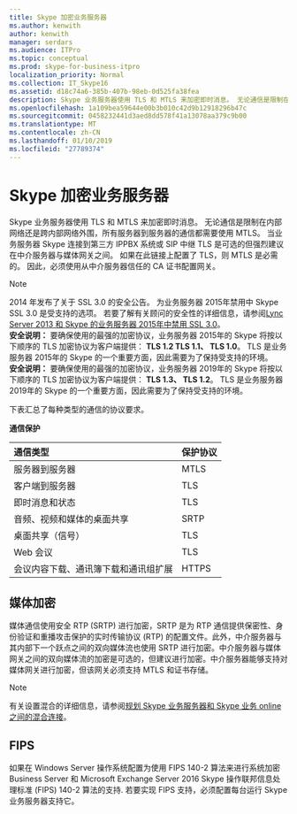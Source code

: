 ```yaml
---
title: Skype 加密业务服务器
ms.author: kenwith
author: kenwith
manager: serdars
ms.audience: ITPro
ms.topic: conceptual
ms.prod: skype-for-business-itpro
localization_priority: Normal
ms.collection: IT_Skype16
ms.assetid: d18c74a6-385b-407b-98eb-0d525fa38fea
description: Skype 业务服务器使用 TLS 和 MTLS 来加密即时消息。 无论通信是限制在内部网络还是跨内部网络外围，所有服务器到服务器的通信都需要使用 MTLS。 当业务服务器 Skype 连接到第三方 IPPBX 系统或 SIP 中继 TLS 是可选的但强烈建议在中介服务器与媒体网关之间。 如果在此链接上配置了 TLS，则 MTLS 是必需的。 因此，必须使用从中介服务器信任的 CA 证书配置网关。
ms.openlocfilehash: 1a109bea59644e00b3b010c42d9b12918296b47c
ms.sourcegitcommit: 0458232441d3aed8dd578f41a13078aa379c9b00
ms.translationtype: MT
ms.contentlocale: zh-CN
ms.lasthandoff: 01/10/2019
ms.locfileid: "27789374"
---
```

# <a name="encryption-for-skype-for-business-server"></a>Skype 加密业务服务器
 
Skype 业务服务器使用 TLS 和 MTLS 来加密即时消息。 无论通信是限制在内部网络还是跨内部网络外围，所有服务器到服务器的通信都需要使用 MTLS。 当业务服务器 Skype 连接到第三方 IPPBX 系统或 SIP 中继 TLS 是可选的但强烈建议在中介服务器与媒体网关之间。 如果在此链接上配置了 TLS，则 MTLS 是必需的。 因此，必须使用从中介服务器信任的 CA 证书配置网关。
  
> [!NOTE]
> 2014 年发布了关于 SSL 3.0 的安全公告。 为业务服务器 2015年禁用中 Skype SSL 3.0 是受支持的选项。 若要了解有关顾问的安全性的详细信息，请参阅[Lync Server 2013 和 Skype 的业务服务器 2015年中禁用 SSL 3.0](https://blogs.technet.microsoft.com/uclobby/2014/10/22/disabling-ssl-3-0-in-lync-server-2013/)。<br/>
**安全说明：** 要确保使用的最强的加密协议，业务服务器 2015年的 Skype 将按以下顺序的 TLS 加密协议为客户端提供： **TLS 1.2 TLS 1.1、 TLS 1.0**。 TLS 是业务服务器 2015年的 Skype 的一个重要方面，因此需要为了保持受支持的环境。<br/>
**安全说明：** 要确保使用的最强的加密协议，业务服务器 2019年的 Skype 将按以下顺序的 TLS 加密协议为客户端提供： **TLS 1.3、 TLS 1.2**。 TLS 是业务服务器 2019年的 Skype 的一个重要方面，因此需要为了保持受支持的环境。 
  
下表汇总了每种类型的通信的协议要求。 
  
**通信保护**

|**通信类型**|**保护协议**|
|:-----|:-----|
|服务器到服务器  <br/> |MTLS  <br/> |
|客户端到服务器  <br/> |TLS  <br/> |
|即时消息和状态  <br/> |TLS  <br/> |
|音频、视频和媒体的桌面共享  <br/> |SRTP  <br/> |
|桌面共享（信号）  <br/> |TLS  <br/> |
|Web 会议  <br/> |TLS  <br/> |
|会议内容下载、通讯簿下载和通讯组扩展  <br/> |HTTPS  <br/> |
   
## <a name="media-encryption"></a>媒体加密

媒体通信使用安全 RTP (SRTP) 进行加密，SRTP 是为 RTP 通信提供保密性、身份验证和重播攻击保护的实时传输协议 (RTP) 的配置文件。此外，中介服务器与其内部下一个跃点之间的双向媒体流也使用 SRTP 进行加密。中介服务器与媒体网关之间的双向媒体流的加密是可选的，但建议进行加密。中介服务器能够支持对媒体网关进行加密，但该网关必须支持 MTLS 和证书存储。
  
> [!NOTE]
> 有关设置混合的详细信息，请参阅[规划 Skype 业务服务器和 Skype 业务 online 之间的混合连接](../../../SfBServer2019/hybrid/plan-hybrid-connectivity.md)。
  
## <a name="fips"></a>FIPS

如果在 Windows Server 操作系统配置为使用 FIPS 140-2 算法来进行系统加密 Business Server 和 Microsoft Exchange Server 2016 Skype 操作联邦信息处理标准 (FIPS) 140-2 算法的支持. 若要实现 FIPS 支持，必须配置每台运行 Skype 业务服务器支持它。
  

